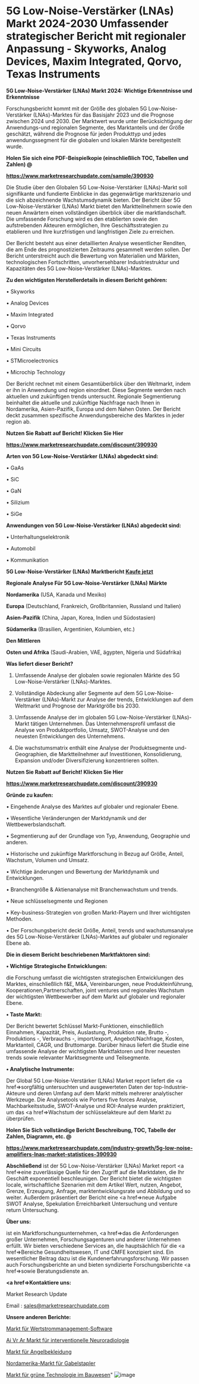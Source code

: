 # 5G Low-Noise-Verstärker (LNAs) Markt 2024-2030 Umfassender strategischer Bericht mit regionaler Anpassung - Skyworks, Analog Devices, Maxim Integrated, Qorvo, Texas Instruments

<strong>5G Low-Noise-Verstärker (LNAs) Markt 2024: Wichtige Erkenntnisse und Erkenntnisse</strong>

Forschungsbericht kommt mit der Größe des globalen 5G Low-Noise-Verstärker (LNAs)-Marktes für das Basisjahr 2023 und die Prognose zwischen 2024 und 2030. Der Marktwert wurde unter Berücksichtigung der Anwendungs-und regionalen Segmente, des Marktanteils und der Größe geschätzt, während die Prognose für jeden Produkttyp und jedes anwendungssegment für die globalen und lokalen Märkte bereitgestellt wurde.



<strong>Holen Sie sich eine PDF-Beispielkopie (einschließlich TOC, Tabellen und Zahlen) @
</strong>

<strong><a href=https://www.marketresearchupdate.com/sample/390930>

<strong>https://www.marketresearchupdate.com/sample/390930</u></font></a></strong></strong>

Die Studie über den Globalen 5G Low-Noise-Verstärker (LNAs)-Markt soll signifikante und fundierte Einblicke in das gegenwärtige marktszenario und die sich abzeichnende Wachstumsdynamik bieten. Der Bericht über 5G Low-Noise-Verstärker (LNAs) Markt bietet den Marktteilnehmern sowie den neuen Anwärtern einen vollständigen überblick über die marktlandschaft. Die umfassende Forschung wird es den etablierten sowie den aufstrebenden Akteuren ermöglichen, Ihre Geschäftsstrategien zu etablieren und Ihre kurzfristigen und langfristigen Ziele zu erreichen.

Der Bericht besteht aus einer detaillierten Analyse wesentlicher Renditen, die am Ende des prognostizierten Zeitraums gesammelt werden sollen. Der Bericht unterstreicht auch die Bewertung von Materialien und Märkten, technologischen Fortschritten, unvorhersehbarer Industriestruktur und Kapazitäten des 5G Low-Noise-Verstärker (LNAs)-Marktes.



<strong>Zu den wichtigsten Herstellerdetails in diesem Bericht gehören:</strong>

• Skyworks

• Analog Devices

• Maxim Integrated

• Qorvo

• Texas Instruments

• Mini Circuits

• STMicroelectronics

• Microchip Technology

Der Bericht rechnet mit einem Gesamtüberblick über den Weltmarkt, indem er ihn in Anwendung und region einordnet. Diese Segmente werden nach aktuellen und zukünftigen trends untersucht. Regionale Segmentierung beinhaltet die aktuelle und zukünftige Nachfrage nach Ihnen in Nordamerika, Asien-Pazifik, Europa und dem Nahen Osten. Der Bericht deckt zusammen spezifische Anwendungsbereiche des Marktes in jeder region ab.



<strong>Nutzen Sie Rabatt auf Bericht! Klicken Sie Hier
</strong>

<strong><a href=https://www.marketresearchupdate.com/discount/390930>https://www.marketresearchupdate.com/discount/390930</b></u></font></strong></a>



<strong>Arten von 5G Low-Noise-Verstärker (LNAs) abgedeckt sind:</strong>

• GaAs

• SiC

• GaN

• Silizium

• SiGe



<strong>Anwendungen von 5G Low-Noise-Verstärker (LNAs) abgedeckt sind:</strong>

• Unterhaltungselektronik

• Automobil

• Kommunikation



<strong>5G Low-Noise-Verstärker (LNAs) Marktbericht <a href=https://www.marketresearchupdate.com/buynow/390930>Kaufe jetzt</a></strong>



<strong>Regionale Analyse Für 5G Low-Noise-Verstärker (LNAs) Märkte</strong>



<strong>Nordamerika</strong> (USA, Kanada und Mexiko)



<strong>Europa</strong> (Deutschland, Frankreich, Großbritannien, Russland und Italien)



<strong>Asien-Pazifik</strong> (China, Japan, Korea, Indien und Südostasien)



<strong>Südamerika</strong> (Brasilien, Argentinien, Kolumbien, etc.)



<strong>Den Mittleren</strong> 

<strong>Osten und Afrika</strong> (Saudi-Arabien, VAE, ägypten, Nigeria und Südafrika)



<strong>Was liefert dieser Bericht?</strong>

1. Umfassende Analyse der globalen sowie regionalen Märkte des 5G Low-Noise-Verstärker (LNAs)-Marktes.

2. Vollständige Abdeckung aller Segmente auf dem 5G Low-Noise-Verstärker (LNAs)-Markt zur Analyse der trends, Entwicklungen auf dem Weltmarkt und Prognose der Marktgröße bis 2030.

3. Umfassende Analyse der im globalen 5G Low-Noise-Verstärker (LNAs)-Markt tätigen Unternehmen. Das Unternehmensprofil umfasst die Analyse von Produktportfolio, Umsatz, SWOT-Analyse und den neuesten Entwicklungen des Unternehmens.

4. Die wachstumsmatrix enthält eine Analyse der Produktsegmente und-Geographien, die Marktteilnehmer auf Investitionen, Konsolidierung, Expansion und/oder Diversifizierung konzentrieren sollten.



<strong>Nutzen Sie Rabatt auf Bericht! Klicken Sie Hier
</strong>

<strong><a href=https://www.marketresearchupdate.com/discount/390930>https://www.marketresearchupdate.com/discount/390930</b></u></font></strong></a>



<strong>Gründe zu kaufen:</strong>

• Eingehende Analyse des Marktes auf globaler und regionaler Ebene.

• Wesentliche Veränderungen der Marktdynamik und der Wettbewerbslandschaft.

• Segmentierung auf der Grundlage von Typ, Anwendung, Geographie und anderen.

• Historische und zukünftige Marktforschung in Bezug auf Größe, Anteil, Wachstum, Volumen und Umsatz.

• Wichtige änderungen und Bewertung der Marktdynamik und Entwicklungen.

• Branchengröße &amp; Aktienanalyse mit Branchenwachstum und trends.

• Neue schlüsselsegmente und Regionen

• Key-business-Strategien von großen Markt-Playern und Ihrer wichtigsten Methoden.

• Der Forschungsbericht deckt Größe, Anteil, trends und wachstumsanalyse des 5G Low-Noise-Verstärker (LNAs)-Marktes auf globaler und regionaler Ebene ab.



<strong>Die in diesem Bericht beschriebenen Marktfaktoren sind:</strong>



<strong>• Wichtige Strategische Entwicklungen:</strong>

die Forschung umfasst die wichtigsten strategischen Entwicklungen des Marktes, einschließlich f&amp;E, M&amp;A, Vereinbarungen, neue Produkteinführung, Kooperationen,Partnerschaften, joint ventures und regionales Wachstum der wichtigsten Wettbewerber auf dem Markt auf globaler und regionaler Ebene.



<strong>• Taste Markt:</strong>

Der Bericht bewertet Schlüssel Markt-Funktionen, einschließlich Einnahmen, Kapazität, Preis, Auslastung, Produktion rate, Brutto -, Produktions -, Verbrauchs -, import/export, Angebot/Nachfrage, Kosten, Marktanteil, CAGR, und Bruttomarge. Darüber hinaus liefert die Studie eine umfassende Analyse der wichtigsten Marktfaktoren und Ihrer neuesten trends sowie relevanter Marktsegmente und Teilsegmente.



<strong>• Analytische Instrumente:</strong>

Der Global 5G Low-Noise-Verstärker (LNAs) Market report liefert die <a href=>sorgf</a>ältig untersuchten und ausgewerteten Daten der top-Industrie-Akteure und deren Umfang auf dem Markt mittels mehrerer analytischer Werkzeuge. Die Analysetools wie Porters five forces Analyse, Machbarkeitsstudie, SWOT-Analyse und ROI-Analyse wurden praktiziert, um das <a href=>Wachstum</a> der schlüsselakteure auf dem Markt zu überprüfen.



<strong>Holen Sie Sich vollständige Bericht Beschreibung, TOC, Tabelle der Zahlen, Diagramm, etc. @ </strong>

<strong><a href=https://www.marketresearchupdate.com/industry-growth/5g-low-noise-amplifiers-lnas-market-statistices-390930>https://www.marketresearchupdate.com/industry-growth/5g-low-noise-amplifiers-lnas-market-statistices-390930</a></font></strong>



<strong>Abschließend</strong> ist der 5G Low-Noise-Verstärker (LNAs) Market report <a href=>eine</a> zuverlässige Quelle für den Zugriff auf die Marktdaten, die Ihr Geschäft exponentiell beschleunigen. Der Bericht bietet die wichtigsten locale, wirtschaftliche Szenarien mit dem Artikel Wert, nutzen, Angebot, Grenze, Erzeugung, Anfrage, marktentwicklungsrate und Abbildung und so weiter. Außerdem präsentiert der Bericht eine <a href=>neue</a> Aufgabe SWOT Analyse, Spekulation Erreichbarkeit Untersuchung und venture return Untersuchung.



<strong>Über uns:</strong>

 ist ein Marktforschungsunternehmen, <a href=>das</a> die Anforderungen großer Unternehmen, Forschungsagenturen und anderer Unternehmen erfüllt. Wir bieten verschiedene Services an, die hauptsächlich für die <a href=>Bereiche</a> Gesundheitswesen, IT und CMFE konzipiert sind. Ein wesentlicher Beitrag dazu ist die Kundenerfahrungsforschung. Wir passen auch Forschungsberichte an und bieten syndizierte Forschungsberichte <a href=>sowie</a> Beratungsdienste an.



<strong><a href=>Kontaktiere uns:</a></strong>

Market Research Update

Email : sales@marketresearchupdate.com



<strong>Unsere anderen Berichte:</strong>

<a href=https://www.linkedin.com/pulse/value-stream-management-software-market-current>Markt für Wertstrommanagement-Software</a>

<a href=https://www.linkedin.com/pulse/ai-vr-ar-interventional-neuroradiology-market>Ai Vr Ar Markt für interventionelle Neuroradiologie</a>

<a href=https://www.linkedin.com/pulse/fishing-clothing-market-outlooks-2023-size-players-cost>Markt für Angelbekleidung</a>

<a href=https://www.linkedin.com/pulse/north-america-lift-truck-market-2023-2030-growth>Nordamerika-Markt für Gabelstapler</a>

<a href=https://www.linkedin.com/pulse/green-technology-construction-market-mt7dc/>Markt für grüne Technologie im Bauwesen</a>"
![image](https://github.com/Gayatrikarjule/Market-Analysis-361/assets/97346546/6e054221-75f4-4b2f-aa34-c0c68567d18f)
